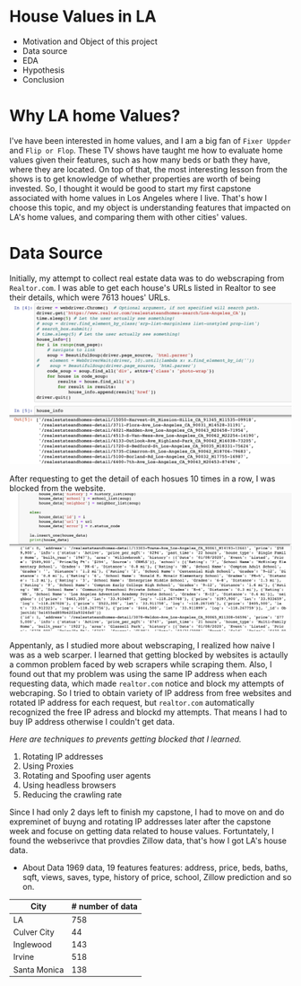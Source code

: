 # House Values in LA
- Motivation and Object of this project
- Data source
- EDA
- Hypothesis
- Conclusion

# Why LA home Values?
I've have been interested in home values, and I am a big fan of `Fixer Uppder` and `Flip or Flop`. These TV shows have taught me how to evaluate home values given their features, such as how many beds or bath they have, where they are located. On top of that, the most interesting lesson from the shows is to get knowledge of whether properties are worth of being invested. So, I thought it would be good to start my first capstone associated with home values in Los Angeles where I live. That's how I choose this topic, and my object is understanding features that impacted on LA's home values, and comparing them with other cities' values. 

# Data Source

Initially, my attempt to collect real estate data was to do webscraping from `Realtor.com`. I was able to get each house's URLs listed in Realtor to see their details, which were 7613 houes' URLs. 
![](image/house_info.png)

After requesting to get the detail of each hosues 10 times in a row, I was blocked from the website. 
![](image/urls_list.png)


Appentanly, as I studied more about webscraping, I realized how naive I was as a web scarper. I learned that getting blocked by websites is actaully a common problem faced by web scrapers while scraping them. Also, I found out that my problem was using the same IP address when each requesting data, which made `realtor.com` notice and block my attempts of webcraping. So I tried to obtain variety of IP address from free websites and rotated IP address for each request, but `realtor.com` automatically recognized the free IP adress and blockd my attempts. That means I had to buy IP address otherwise I couldn't get data.  

 *Here are techniques to prevents getting blocked that I learned.*
  1. Rotating IP addresses
  2. Using Proxies
  3. Rotating and Spoofing user agents
  4. Using headless browsers
  5. Reducing the crawling rate
  
  
 Since I had only 2 days left to finish my capstone, I had to move on and do expreminet of buyng and rotating IP addresses later after the capstone week and focuse on getting data related to house values. Fortuntately, I found the webserivce that provdies Zillow data, that's how I got LA's house data.
 
 - About Data
 1969 data, 19 features
 features: address, price, beds, baths, sqft, views, saves, type, history of price, school, Zillow prediction and so on.
 
 | City | # number of data |
 | --- | --- |
 | LA  | 758 |
 | Culver City | 44 |
 | Inglewood | 143 |
 | Irvine | 518 |
 | Santa Monica | 138 |
 
 
 
 
 
  
